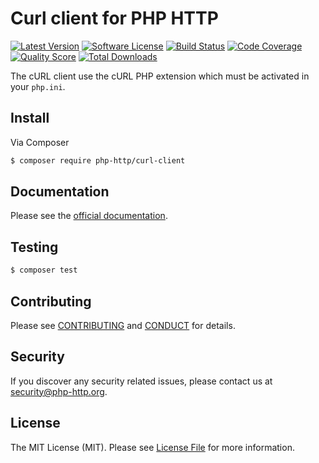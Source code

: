# Curl client for PHP HTTP

[![Latest Version](https://img.shields.io/github/release/php-http/curl-client.svg?style=flat-square)](https://github.com/php-http/curl-client/releases)
[![Software License](https://img.shields.io/badge/license-MIT-brightgreen.svg?style=flat-square)](LICENSE)
[![Build Status](https://img.shields.io/github/workflow/status/php-http/curl-client/Tests.svg?style=flat-square)](https://github.com/php-http/curl-client/actions?query=workflow%3ATests)
[![Code Coverage](https://img.shields.io/scrutinizer/coverage/g/php-http/curl-client.svg?style=flat-square)](https://scrutinizer-ci.com/g/php-http/curl-client)
[![Quality Score](https://img.shields.io/scrutinizer/g/php-http/curl-client.svg?style=flat-square)](https://scrutinizer-ci.com/g/php-http/curl-client)
[![Total Downloads](https://img.shields.io/packagist/dt/php-http/curl-client.svg?style=flat-square)](https://packagist.org/packages/php-http/curl-client)

The cURL client use the cURL PHP extension which must be activated in your `php.ini`.


## Install

Via Composer

``` bash
$ composer require php-http/curl-client
```

## Documentation

Please see the [official documentation](http://docs.php-http.org/en/latest/clients/curl-client.html).

## Testing

``` bash
$ composer test
```

## Contributing

Please see [CONTRIBUTING](CONTRIBUTING.md) and [CONDUCT](CONDUCT.md) for details.


## Security

If you discover any security related issues, please contact us at
[security@php-http.org](mailto:security@php-http.org).


## License

The MIT License (MIT). Please see [License File](LICENSE) for more information.
